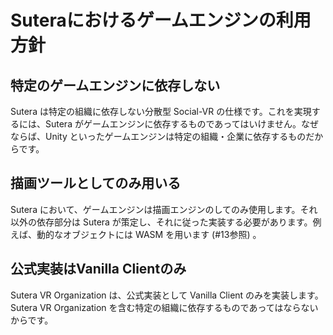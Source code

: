 # Suteraにおけるゲームエンジンの利用方針
## 特定のゲームエンジンに依存しない
Sutera は特定の組織に依存しない分散型 Social-VR の仕様です。これを実現するには、Sutera がゲームエンジンに依存するものであってはいけません。なぜならば、Unity といったゲームエンジンは特定の組織・企業に依存するものだからです。 
## 描画ツールとしてのみ用いる
Sutera において、ゲームエンジンは描画エンジンのしてのみ使用します。それ以外の依存部分は Sutera が策定し、それに従った実装する必要があります。例えば、動的なオブジェクトには WASM を用います (#13参照) 。
## 公式実装はVanilla Clientのみ
Sutera VR Organization は、公式実装として Vanilla Client のみを実装します。Sutera VR Organization を含む特定の組織に依存するものであってはならないからです。